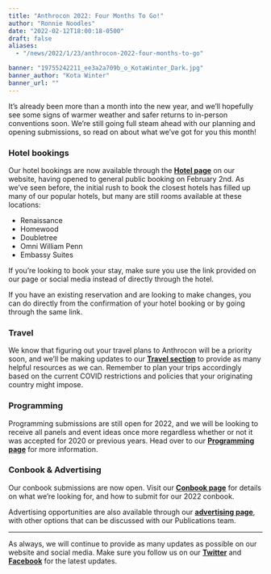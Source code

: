 ```yaml
---
title: "Anthrocon 2022: Four Months To Go!"
author: "Ronnie Noodles"
date: "2022-02-12T18:00:18-0500"
draft: false
aliases:
  - "/news/2022/1/23/anthrocon-2022-four-months-to-go"

banner: "19755242211_ee3a2a709b_o_KotaWinter_Dark.jpg"
banner_author: "Kota Winter"
banner_url: ""
---
```


It’s already been more than a month into the new year, and we’ll hopefully see some signs of warmer weather and safer returns to in-person conventions soon. We’re still going full steam ahead with our planning and opening submissions, so read on about what we’ve got for you this month!

### Hotel bookings

Our hotel bookings are now available through the [**Hotel page**](/hotel) on our website, having opened to general public booking on February 2nd. As we’ve seen before, the initial rush to book the closest hotels has filled up many of our popular hotels, but many are still rooms available at these locations:

- Renaissance
- Homewood
- Doubletree
- Omni William Penn
- Embassy Suites

If you’re looking to book your stay, make sure you use the link provided on our page or social media instead of directly through the hotel.

If you have an existing reservation and are looking to make changes, you can do directly from the confirmation of your hotel booking or by going through the same link.

### Travel

We know that figuring out your travel plans to Anthrocon will be a priority soon, and we’ll be making updates to our [**Travel section**](/travel) to provide as many helpful resources as we can. Remember to plan your trips accordingly based on the current COVID restrictions and policies that your originating country might impose.

### Programming

Programming submissions are still open for 2022, and we will be looking to receive all panels and event ideas once more regardless whether or not it was accepted for 2020 or previous years. Head over to our [**Programming page**](/programming) for more information.

### Conbook &amp; Advertising

Our conbook submissions are now open. Visit our [**Conbook page**](/conbook) for details on what we’re looking for, and how to submit for our 2022 conbook.

Advertising opportunities are also available through our [**advertising page**](/advertising), with other options that can be discussed with our Publications team.

---

As always, we will continue to provide as many updates as possible on our website and social media. Make sure you follow us on our [**Twitter**](https://twitter.com/anthrocon) and [**Facebook**](https://www.facebook.com/Anthrocon) for the latest updates.
